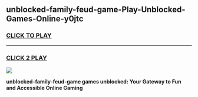 
## unblocked-family-feud-game-Play-Unblocked-Games-Online-y0jtc
<h3>
<a href="https://premium76.site?title=unblocked-family-feud-game&ref=24A">CLICK TO PLAY</a></h3>
<hr>

<h3>
<a href="https://premium76.site?title=unblocked-family-feud-game&ref=24A">CLICK 2 PLAY</a>
  
</h3>

<a href="https://premium76.site?title=unblocked-family-feud-game&ref=24A"><img src="https://clearcache.store/games.png"></a>


**unblocked-family-feud-game games unblocked: Your Gateway to Fun and Accessible Online Gaming**
